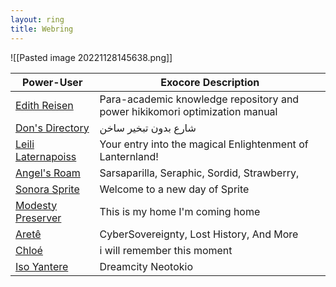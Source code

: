 ```yaml
---
layout: ring
title: Webring
---
```

![[Pasted image 20221128145638.png]]


| Power-User                                           | Exocore Description                                                         |
| ---------------------------------------------------- | ---------------------------------------------------------------
| [Edith Reisen](http://reisen.netlify.app/)           | Para-academic knowledge repository and power hikikomori optimization manual 
| [Don's Directory](http://dons.directory/)            | شارع بدون تبخير ساخن                                                        
| [Leili Laternapoiss](https://leili.netlify.app/)     | Your entry into the magical Enlightenment of Lanternland!                   
| [Angel's Roam](https://eplenas.neocities.org/)       | Sarsaparilla, Seraphic, Sordid, Strawberry,                                 
| [Sonora Sprite](https://spritecore.netlify.app/)     | Welcome to a new day of Sprite                                              
| [Modesty Preserver](https:s//disengagea.toikos.net/) | This is my home I'm coming home                                             
| [Aretê](https://primecult.one)                       | CyberSovereignty, Lost History, And More                                    
| [Chloé](https://waifmaterial.com/)                   | i will remember this moment                                                 
| [Iso Yantere](https://neotokio.net/)                 | Dreamcity Neotokio                                                                           |     |     |